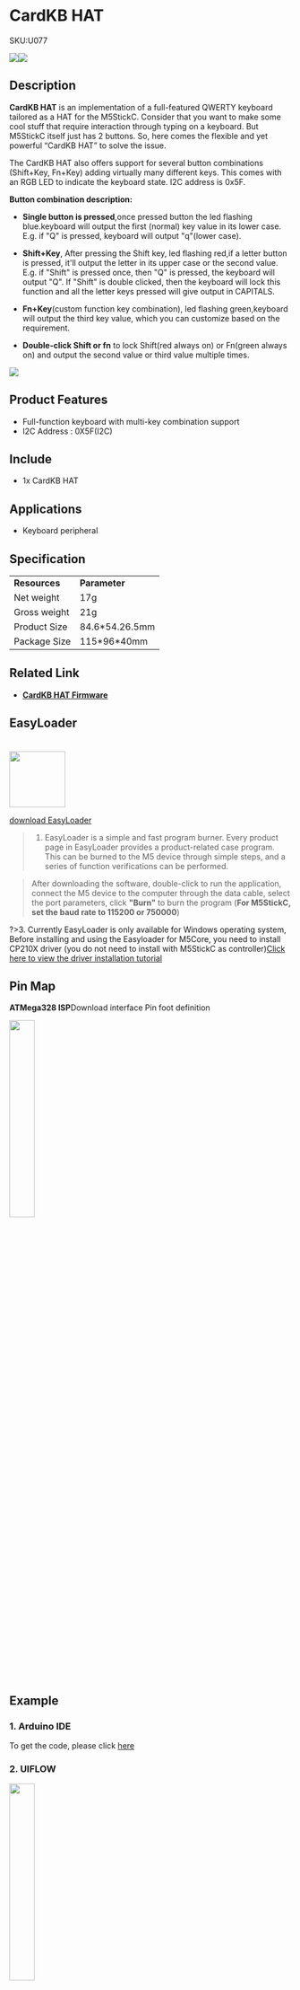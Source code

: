 # CardKB HAT

<el-tag effect="plain">SKU:U077</el-tag>

<div class="product_pic"><img src="assets/img/product_pics/hat/cardkb_hat/cardkb_hat_01.webp"><img src="assets/img/product_pics/hat/cardkb_hat/cardkb_hat_02.webp"></div>

## Description

**CardKB HAT** is an implementation of a full-featured QWERTY keyboard tailored as a HAT for the M5StickC. Consider that you want to make some cool stuff that require interaction through typing on a keyboard. But M5StickC itself just has 2 buttons. So, here comes the flexible and yet powerful “CardKB HAT” to solve the issue.

The CardKB HAT also offers support for several button combinations (Shift+Key, Fn+Key) adding virtually many different keys.  This comes with an RGB LED to indicate the keyboard state. I2C address is 0x5F.

**Button combination description:**

* **Single button is pressed**,once pressed button the led flashing blue.keyboard will output the first (normal) key value in its lower case. E.g. if "Q" is pressed, keyboard will output "q"(lower case).

* **Shift+Key**, After pressing the Shift key, led flashing red,if a letter button is pressed, it'll output the letter in its upper case or the second value.
 E.g. if "Shift" is pressed once, then "Q" is pressed, the keyboard will output "Q". If "Shift" is double clicked, then the keyboard will lock this function and all the letter keys pressed will give output in CAPITALS.

* **Fn+Key**(custom function key combination), led flashing green,keyboard will output the third key value, which you can customize based on the requirement.

* **Double-click Shift or fn** to lock Shift(red always on) or Fn(green always on) and output the second value or third value multiple times.

<img src="assets/img/product_pics/hat/cardkb_hat/cardkb_hat_04.webp">

## Product Features

- Full-function keyboard with multi-key combination support
- I2C Address : 0X5F(I2C)


## Include

- 1x CardKB HAT

## Applications

- Keyboard peripheral 

## Specification

<table>
   <tr style="font-weight:bold">
      <td>Resources</td>
      <td>Parameter</td>
   </tr>
   <tr>
      <td>Net weight</td>
      <td>17g</td>
   </tr>
   <tr>
      <td>Gross weight</td>
      <td>21g</td>
   </tr>
   <tr>
      <td>Product Size</td>
      <td>84.6*54.26.5mm</td>
   </tr>
   <tr>
      <td>Package Size</td>
      <td>115*96*40mm</td>
   </tr>
 </table>

## Related Link

- **[CardKB HAT Firmware](https://github.com/m5stack/M5-ProductExampleCodes/tree/master/Hat/CardKB_HAT/firmware_328p/cardKB_HAT)**

## EasyLoader

<img src="https://m5stack.oss-cn-shenzhen.aliyuncs.com/image/EasyLoader_logo.webp" width="100px" style="margin-top:20px">

<a href="https://m5stack.oss-cn-shenzhen.aliyuncs.com/EasyLoader/HAT/CardKB/EasyLoader_CardKB_HAT.exe"><el-button type="primary">download EasyLoader</el-button></a>

>1. EasyLoader is a simple and fast program burner. Every product page in EasyLoader provides a product-related case program. This can be burned to the M5 device through simple steps, and a series of function verifications can be performed.

>After downloading the software, double-click to run the application, connect the M5 device to the computer through the data cable, select the port parameters, click **"Burn"** to burn the program (**For M5StickC, set the baud rate to 115200 or 750000**)

?>3. Currently EasyLoader is only available for Windows operating system,  Before installing and using the Easyloader for M5Core, you need to install CP210X driver (you do not need to install with M5StickC as controller)[Click here to view the driver installation tutorial](en/related_documents/M5Burner#install-usb-driver)

## Pin Map

**ATMega328 ISP**Download interface Pin foot definition

<img src="assets\img\product_pics\app\mega328_isp.webp" width="30%" height="30%">

## Example

### 1. Arduino IDE

To get the code, please click [here](https://github.com/m5stack/M5-ProductExampleCodes/tree/master/Hat/CardKB_HAT)

### 2. UIFLOW

<img src="assets/img/product_pics/hat/cardkb_hat/cardkb_hat.webp" width="30%" height="30%">

To get the uiflow code, please click [here](https://github.com/m5stack/M5-ProductExampleCodes/tree/master/Hat/CardKB_HAT/UIFLOW)

<script>

   var purchase_link = 'https://m5stack.com/collections/m5-unit/products/cardkb_hat';

   anchor_search(purchase_link);
   scrollFunc();

</script>